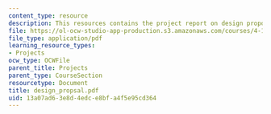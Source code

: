 ```yaml
---
content_type: resource
description: This resources contains the project report on design proposal in isfahan.
file: https://ol-ocw-studio-app-production.s3.amazonaws.com/courses/4-175-case-studies-in-city-form-fall-2005/13a07ad63e8d4edce8bfa4f5e95cd364_design_propsal.pdf
file_type: application/pdf
learning_resource_types:
- Projects
ocw_type: OCWFile
parent_title: Projects
parent_type: CourseSection
resourcetype: Document
title: design_propsal.pdf
uid: 13a07ad6-3e8d-4edc-e8bf-a4f5e95cd364
---
```

